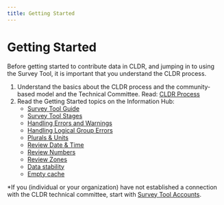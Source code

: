 ```yaml
---
title: Getting Started
---
```


# Getting Started

Before getting started to contribute data in CLDR, and jumping in to using the Survey Tool, it is important that you understand the CLDR process.

1. Understand the basics about the CLDR process and the community-based model and the Technical Committee. Read: [CLDR Process](https://cldr.unicode.org/index/process)
2. Read the Getting Started topics on the Information Hub:
    - [Survey Tool Guide](https://cldr.unicode.org/translation/getting-started/guide)
    - [Survey Tool Stages](https://cldr.unicode.org/translation/getting-started/survey-tool-phases)
    - [Handling Errors and Warnings](https://cldr.unicode.org/translation/getting-started/errors-and-warnings)
    - [Handling Logical Group Errors](https://cldr.unicode.org/translation/getting-started/resolving-errors)
    - [Plurals & Units](https://cldr.unicode.org/translation/getting-started/plurals)
    - [Review Date & Time](https://cldr.unicode.org/translation/date-time)
    - [Review Numbers](https://cldr.unicode.org/translation/number-currency-formats)
    - [Review Zones](https://cldr.unicode.org/translation/time-zones-and-city-names)
    - [Data stability](https://cldr.unicode.org/translation/getting-started/data-stability)
    - [Empty cache](https://cldr.unicode.org/translation/getting-started/empty-cache)

\*If you (individual or your organization) have not established a connection with the CLDR technical committee, start with [Survey Tool Accounts](https://cldr.unicode.org/index/survey-tool/survey-tool-accounts).


